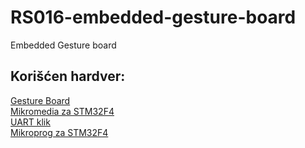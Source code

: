 # RS016-embedded-gesture-board
Embedded Gesture board

## Korišćen hardver:
[Gesture Board](https://www.mikroe.com/gesture-board) <br/>
[Mikromedia za STM32F4](https://www.mikroe.com/mikromedia-7-stm32f4) <br/>
[UART klik](https://www.mikroe.com/usb-uart-click) <br/>
[Mikroprog za STM32F4 ](https://www.mikroe.com/mikroprog-stm32) <br/>
